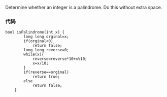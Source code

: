 Determine whether an integer is a palindrome. Do this without extra space. 

### 代码

```
bool isPalindrome(int x) {
        long long orginal=x;
        if(orginal<0)
            return false;
        long long reverse=0;
        while(x){
            reverse=reverse*10+x%10;
            x=x/10;
        }
        if(reverse==orginal)
            return true;
        else
            return false;
    }
```
